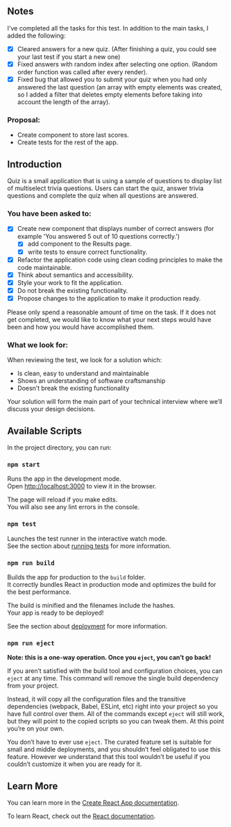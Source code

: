 ## Notes

I've completed all the tasks for this test. In addition to the main tasks, I added the following:

- [x] Cleared answers for a new quiz. (After finishing a quiz, you could see your last test if you start a new one)
- [x] Fixed answers with random index after selecting one option. (Random order function was called after every render).
- [x] Fixed bug that allowed you to submit your quiz when you had only answered the last question (an array with empty elements was created, so I added a filter that deletes empty elements before taking into account the length of the array).

### Proposal:

- Create component to store last scores.
- Create tests for the rest of the app.

## Introduction

Quiz is a small application that is using a sample of questions to display list of multiselect trivia questions. Users can start the quiz, answer trivia questions and complete the quiz when all questions are answered.

### You have been asked to:

- [x] Create new component that displays number of correct answers (for example 'You answered 5 out of 10 questions correctly.')
  - [x] add component to the Results page.
  - [x] write tests to ensure correct functionality.
- [x] Refactor the application code using clean coding principles to make the code maintainable.
- [x] Think about semantics and accessibility.
- [x] Style your work to fit the application.
- [x] Do not break the existing functionality.
- [x] Propose changes to the application to make it production ready.

Please only spend a reasonable amount of time on the task. If it does not get completed, we would
like to know what your next steps would have been and how you would have accomplished them.

### What we look for:

When reviewing the test, we look for a solution which:

- Is clean, easy to understand and maintainable
- Shows an understanding of software craftsmanship
- Doesn’t break the existing functionality

Your solution will form the main part of your technical interview where we’ll discuss your design decisions.

## Available Scripts

In the project directory, you can run:

### `npm start`

Runs the app in the development mode.<br />
Open [http://localhost:3000](http://localhost:3000) to view it in the browser.

The page will reload if you make edits.<br />
You will also see any lint errors in the console.

### `npm test`

Launches the test runner in the interactive watch mode.<br />
See the section about [running tests](https://facebook.github.io/create-react-app/docs/running-tests) for more information.

### `npm run build`

Builds the app for production to the `build` folder.<br />
It correctly bundles React in production mode and optimizes the build for the best performance.

The build is minified and the filenames include the hashes.<br />
Your app is ready to be deployed!

See the section about [deployment](https://facebook.github.io/create-react-app/docs/deployment) for more information.

### `npm run eject`

**Note: this is a one-way operation. Once you `eject`, you can’t go back!**

If you aren’t satisfied with the build tool and configuration choices, you can `eject` at any time. This command will remove the single build dependency from your project.

Instead, it will copy all the configuration files and the transitive dependencies (webpack, Babel, ESLint, etc) right into your project so you have full control over them. All of the commands except `eject` will still work, but they will point to the copied scripts so you can tweak them. At this point you’re on your own.

You don’t have to ever use `eject`. The curated feature set is suitable for small and middle deployments, and you shouldn’t feel obligated to use this feature. However we understand that this tool wouldn’t be useful if you couldn’t customize it when you are ready for it.

## Learn More

You can learn more in the [Create React App documentation](https://facebook.github.io/create-react-app/docs/getting-started).

To learn React, check out the [React documentation](https://reactjs.org/).
